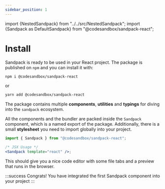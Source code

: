 ```yaml
---
sidebar_position: 1
---
```


import {NestedSandpack} from "../../src/NestedSandpack";
import {Sandpack as DefaultSandpack} from "@codesandbox/sandpack-react";

# Install

Sandpack is ready to be used in your React project. The package is published on `npm` and you can install it with:

```bash
npm i @codesandbox/sandpack-react
```

or

```bash
yarn add @codesandbox/sandpack-react
```

The package contains multiple **components**, **utilities** and **typings** for diving into
the `sandpack` ecosystem.

All the components and the bundler are packed inside the `Sandpack` component, which is a named export of the package.
Additionally, there is a small **stylesheet** you need to import globally into your project.

```jsx
import { Sandpack } from "@codesandbox/sandpack-react";

/* JSX Usage */
<Sandpack template="react" />;
```

This should give you a nice code editor with some file tabs and a preview that runs in the browser.

<NestedSandpack />

:::success Congrats!
You have integrated the first Sandpack component into your project
:::
